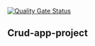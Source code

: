 [![Quality Gate Status](http://192.168.10.10:9000/api/project_badges/measure?project=crud-app&metric=alert_status)](http://192.168.10.10:9000/dashboard?id=crud-app)

## Crud-app-project
